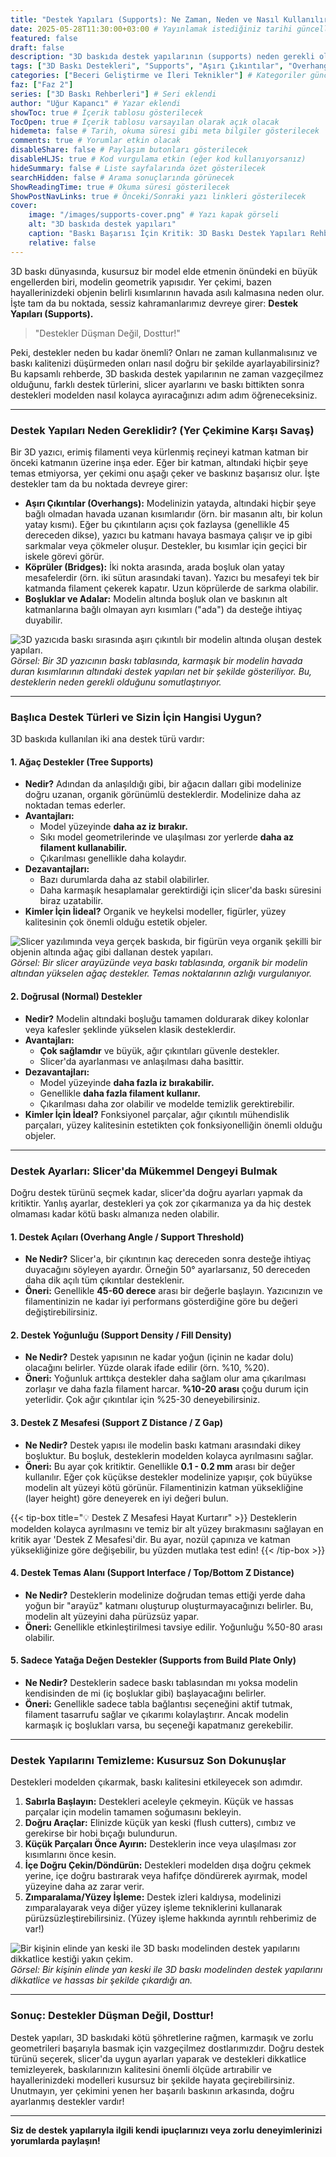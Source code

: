 ```yaml
---
title: "Destek Yapıları (Supports): Ne Zaman, Neden ve Nasıl Kullanılır? (Baskı Başarısı İçin Kritik)"
date: 2025-05-28T11:30:00+03:00 # Yayınlamak istediğiniz tarihi güncelleyebilirsiniz
featured: false
draft: false
description: "3D baskıda destek yapılarının (supports) neden gerekli olduğunu, aşırı çıkıntıları ve köprüleri nasıl destekleyeceğinizi öğrenin. Ağaç ve doğrusal destek türleri, slicer ayarları ve destek temizleme ipuçları." # SEO odaklı ve açıklayıcı
tags: ["3D Baskı Destekleri", "Supports", "Aşırı Çıkıntılar", "Overhangs", "Slicer Ayarları Destek", "Baskı Kalitesi", "Destek Çıkarma", "Tree Supports", "Normal Supports", "Teknik İpuçları"] # Genişletilmiş ve SEO odaklı etiketler
categories: ["Beceri Geliştirme ve İleri Teknikler"] # Kategoriler güncellendi
faz: ["Faz 2"]
series: ["3D Baskı Rehberleri"] # Seri eklendi
author: "Uğur Kapancı" # Yazar eklendi
showToc: true # İçerik tablosu gösterilecek
TocOpen: true # İçerik tablosu varsayılan olarak açık olacak
hidemeta: false # Tarih, okuma süresi gibi meta bilgiler gösterilecek
comments: true # Yorumlar etkin olacak
disableShare: false # Paylaşım butonları gösterilecek
disableHLJS: true # Kod vurgulama etkin (eğer kod kullanıyorsanız)
hideSummary: false # Liste sayfalarında özet gösterilecek
searchHidden: false # Arama sonuçlarında görünecek
ShowReadingTime: true # Okuma süresi gösterilecek
ShowPostNavLinks: true # Önceki/Sonraki yazı linkleri gösterilecek
cover:
    image: "/images/supports-cover.png" # Yazı kapak görseli
    alt: "3D baskıda destek yapıları"
    caption: "Baskı Başarısı İçin Kritik: 3D Baskı Destek Yapıları Rehberi"
    relative: false
---
```


3D baskı dünyasında, kusursuz bir model elde etmenin önündeki en büyük engellerden biri, modelin geometrik yapısıdır. Yer çekimi, bazen hayallerinizdeki objenin belirli kısımlarının havada asılı kalmasına neden olur. İşte tam da bu noktada, sessiz kahramanlarımız devreye girer: **Destek Yapıları (Supports).**

> "Destekler Düşman Değil, Dosttur!"

Peki, destekler neden bu kadar önemli? Onları ne zaman kullanmalısınız ve baskı kalitenizi düşürmeden onları nasıl doğru bir şekilde ayarlayabilirsiniz? Bu kapsamlı rehberde, 3D baskıda destek yapılarının ne zaman vazgeçilmez olduğunu, farklı destek türlerini, slicer ayarlarını ve baskı bittikten sonra destekleri modelden nasıl kolayca ayıracağınızı adım adım öğreneceksiniz.

---

### **Destek Yapıları Neden Gereklidir? (Yer Çekimine Karşı Savaş)**

Bir 3D yazıcı, erimiş filamenti veya kürlenmiş reçineyi katman katman bir önceki katmanın üzerine inşa eder. Eğer bir katman, altındaki hiçbir şeye temas etmiyorsa, yer çekimi onu aşağı çeker ve baskınız başarısız olur. İşte destekler tam da bu noktada devreye girer:

* **Aşırı Çıkıntılar (Overhangs):** Modelinizin yatayda, altındaki hiçbir şeye bağlı olmadan havada uzanan kısımlarıdır (örn. bir masanın altı, bir kolun yatay kısmı). Eğer bu çıkıntıların açısı çok fazlaysa (genellikle 45 dereceden dikse), yazıcı bu katmanı havaya basmaya çalışır ve ip gibi sarkmalar veya çökmeler oluşur. Destekler, bu kısımlar için geçici bir iskele görevi görür.
* **Köprüler (Bridges):** İki nokta arasında, arada boşluk olan yatay mesafelerdir (örn. iki sütun arasındaki tavan). Yazıcı bu mesafeyi tek bir katmanda filament çekerek kapatır. Uzun köprülerde de sarkma olabilir.
* **Boşluklar ve Adalar:** Modelin altında boşluk olan ve baskının alt katmanlarına bağlı olmayan ayrı kısımları ("ada") da desteğe ihtiyaç duyabilir.

![3D yazıcıda baskı sırasında aşırı çıkıntılı bir modelin altında oluşan destek yapıları.](/images/supports-why.png "Destek Yapıları: Yer Çekimine Karşı İskeleniz")
*Görsel: Bir 3D yazıcının baskı tablasında, karmaşık bir modelin havada duran kısımlarının altındaki destek yapıları net bir şekilde gösteriliyor. Bu, desteklerin neden gerekli olduğunu somutlaştırıyor.*

---

### **Başlıca Destek Türleri ve Sizin İçin Hangisi Uygun?**

3D baskıda kullanılan iki ana destek türü vardır:

#### **1. Ağaç Destekler (Tree Supports)**

* **Nedir?** Adından da anlaşıldığı gibi, bir ağacın dalları gibi modelinize doğru uzanan, organik görünümlü desteklerdir. Modelinize daha az noktadan temas ederler.
* **Avantajları:**
    * Model yüzeyinde **daha az iz bırakır.**
    * Sıkı model geometrilerinde ve ulaşılması zor yerlerde **daha az filament kullanabilir.**
    * Çıkarılması genellikle daha kolaydır.
* **Dezavantajları:**
    * Bazı durumlarda daha az stabil olabilirler.
    * Daha karmaşık hesaplamalar gerektirdiği için slicer'da baskı süresini biraz uzatabilir.
* **Kimler İçin İideal?** Organik ve heykelsi modeller, figürler, yüzey kalitesinin çok önemli olduğu estetik objeler.

![Slicer yazılımında veya gerçek baskıda, bir figürün veya organik şekilli bir objenin altında ağaç gibi dallanan destek yapıları.](/images/tree-supports.png "Ağaç Destekler")
*Görsel: Bir slicer arayüzünde veya baskı tablasında, organik bir modelin altından yükselen ağaç destekler. Temas noktalarının azlığı vurgulanıyor.*

#### **2. Doğrusal (Normal) Destekler**

* **Nedir?** Modelin altındaki boşluğu tamamen doldurarak dikey kolonlar veya kafesler şeklinde yükselen klasik desteklerdir.
* **Avantajları:**
    * **Çok sağlamdır** ve büyük, ağır çıkıntıları güvenle destekler.
    * Slicer'da ayarlanması ve anlaşılması daha basittir.
* **Dezavantajları:**
    * Model yüzeyinde **daha fazla iz bırakabilir.**
    * Genellikle **daha fazla filament kullanır.**
    * Çıkarılması daha zor olabilir ve modelde temizlik gerektirebilir.
* **Kimler İçin İdeal?** Fonksiyonel parçalar, ağır çıkıntılı mühendislik parçaları, yüzey kalitesinin estetikten çok fonksiyonelliğin önemli olduğu objeler.

---

### **Destek Ayarları: Slicer'da Mükemmel Dengeyi Bulmak**

Doğru destek türünü seçmek kadar, slicer'da doğru ayarları yapmak da kritiktir. Yanlış ayarlar, destekleri ya çok zor çıkarmanıza ya da hiç destek olmaması kadar kötü baskı almanıza neden olabilir.

#### **1. Destek Açıları (Overhang Angle / Support Threshold)**

* **Ne Nedir?** Slicer'a, bir çıkıntının kaç dereceden sonra desteğe ihtiyaç duyacağını söyleyen ayardır. Örneğin 50° ayarlarsanız, 50 dereceden daha dik açılı tüm çıkıntılar desteklenir.
* **Öneri:** Genellikle **45-60 derece** arası bir değerle başlayın. Yazıcınızın ve filamentinizin ne kadar iyi performans gösterdiğine göre bu değeri değiştirebilirsiniz.

#### **2. Destek Yoğunluğu (Support Density / Fill Density)**

* **Ne Nedir?** Destek yapısının ne kadar yoğun (içinin ne kadar dolu) olacağını belirler. Yüzde olarak ifade edilir (örn. %10, %20).
* **Öneri:** Yoğunluk arttıkça destekler daha sağlam olur ama çıkarılması zorlaşır ve daha fazla filament harcar. **%10-20 arası** çoğu durum için yeterlidir. Çok ağır çıkıntılar için %25-30 deneyebilirsiniz.

#### **3. Destek Z Mesafesi (Support Z Distance / Z Gap)**

* **Ne Nedir?** Destek yapısı ile modelin baskı katmanı arasındaki dikey boşluktur. Bu boşluk, desteklerin modelden kolayca ayrılmasını sağlar.
* **Öneri:** Bu ayar çok kritiktir. Genellikle **0.1 - 0.2 mm** arası bir değer kullanılır. Eğer çok küçükse destekler modelinize yapışır, çok büyükse modelin alt yüzeyi kötü görünür. Filamentinizin katman yüksekliğine (layer height) göre deneyerek en iyi değeri bulun.

{{< tip-box title="💡 Destek Z Mesafesi Hayat Kurtarır" >}}
Desteklerin modelden kolayca ayrılmasını ve temiz bir alt yüzey bırakmasını sağlayan en kritik ayar 'Destek Z Mesafesi'dir. Bu ayar, nozül çapınıza ve katman yüksekliğinize göre değişebilir, bu yüzden mutlaka test edin!
{{< /tip-box >}}

#### **4. Destek Temas Alanı (Support Interface / Top/Bottom Z Distance)**

* **Ne Nedir?** Desteklerin modelinize doğrudan temas ettiği yerde daha yoğun bir "arayüz" katmanı oluşturup oluşturmayacağınızı belirler. Bu, modelin alt yüzeyini daha pürüzsüz yapar.
* **Öneri:** Genellikle etkinleştirilmesi tavsiye edilir. Yoğunluğu %50-80 arası olabilir.

#### **5. Sadece Yatağa Değen Destekler (Supports from Build Plate Only)**

* **Ne Nedir?** Desteklerin sadece baskı tablasından mı yoksa modelin kendisinden de mi (iç boşluklar gibi) başlayacağını belirler.
* **Öneri:** Genellikle sadece tabla bağlantısı seçeneğini aktif tutmak, filament tasarrufu sağlar ve çıkarımı kolaylaştırır. Ancak modelin karmaşık iç boşlukları varsa, bu seçeneği kapatmanız gerekebilir.

---

### **Destek Yapılarını Temizleme: Kusursuz Son Dokunuşlar**

Destekleri modelden çıkarmak, baskı kalitesini etkileyecek son adımdır.

1.  **Sabırla Başlayın:** Destekleri aceleyle çekmeyin. Küçük ve hassas parçalar için modelin tamamen soğumasını bekleyin.
2.  **Doğru Araçlar:** Elinizde küçük yan keski (flush cutters), cımbız ve gerekirse bir hobi bıçağı bulundurun.
3.  **Küçük Parçaları Önce Ayırın:** Desteklerin ince veya ulaşılması zor kısımlarını önce kesin.
4.  **İçe Doğru Çekin/Döndürün:** Destekleri modelden dışa doğru çekmek yerine, içe doğru bastırarak veya hafifçe döndürerek ayırmak, model yüzeyine daha az zarar verir.
5.  **Zımparalama/Yüzey İşleme:** Destek izleri kaldıysa, modelinizi zımparalayarak veya diğer yüzey işleme tekniklerini kullanarak pürüzsüzleştirebilirsiniz. (Yüzey işleme hakkında ayrıntılı rehberimiz de var!)

![Bir kişinin elinde yan keski ile 3D baskı modelinden destek yapılarını dikkatlice kestiği yakın çekim.](/images/support-removal.png "Destek Çıkarma")
*Görsel: Bir kişinin elinde yan keski ile 3D baskı modelinden destek yapılarını dikkatlice ve hassas bir şekilde çıkardığı an.*

---

### **Sonuç: Destekler Düşman Değil, Dosttur!**

Destek yapıları, 3D baskıdaki kötü şöhretlerine rağmen, karmaşık ve zorlu geometrileri başarıyla basmak için vazgeçilmez dostlarımızdır. Doğru destek türünü seçerek, slicer'da uygun ayarları yaparak ve destekleri dikkatlice temizleyerek, baskılarınızın kalitesini önemli ölçüde artırabilir ve hayallerinizdeki modelleri kusursuz bir şekilde hayata geçirebilirsiniz. Unutmayın, yer çekimini yenen her başarılı baskının arkasında, doğru ayarlanmış destekler vardır!

---

**Siz de destek yapılarıyla ilgili kendi ipuçlarınızı veya zorlu deneyimlerinizi yorumlarda paylaşın!**